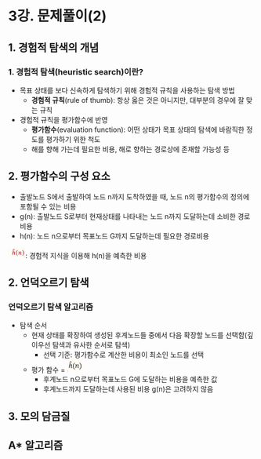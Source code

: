 # 3강. 문제풀이(2)

## 1. 경험적 탐색의 개념

### 1. 경험적 탐색(heuristic search)이란?

- 목표 상태를 보다 신속하게 탐색하기 위해 경험적 규칙을 사용하는 탐색 방법
  - **경험적 규칙**(rule of thumb): 항상 옳은 것은 아니지만, 대부분의 경우에 잘 맞는 규칙
- 경험적 규칙을 평가함수에 반영
  - **평가함수**(evaluation  function): 어떤 상태가 목표 상태의 탐색에 바람직한 정도를 평가하기 위한 척도
  - 해를 향해 가는데 필요한 비용, 해로 향하는 경로상에 존재할 가능성 등



## 2. 평가함수의 구성 요소

- 출발노드 S에서 출발하여 노드 n까지 도착하였을 때, 노드 n의 평가함수의 정의에 포함될 수 있는 비용
- g(n): 출발노드 S로부터 현재상태를 나타내는 노드 n까지 도달하는데 소비한 경로비용
- h(n): 노드 n으로부터 목표노드 G까지 도달하는데 필요한 경로비용

​	<img src="./assets/Screenshot 2025-04-07 at 11.56.55 PM.png" alt="Screenshot 2025-04-07 at 11.56.55 PM" style="zoom:50%;" />: 경험적 지식을 이용해 h(n)을 예측한 비용



## 2. 언덕오르기 탐색

### 언덕오르기 탐색 알고리즘

- 탐색 순서
  - 현재 상태를 확장하여 생성된 후계노드들 중에서 다음 확장할 노드를 선택함(깊이우선 탐색과 유사한 순서로 탐색)
    - 선택 기준: 평가함수로 계산한 비용이 최소인 노드를 선택
  - 평가 함수 = <img src="./assets/Screenshot 2025-04-07 at 11.58.38 PM.png" alt="Screenshot 2025-04-07 at 11.58.38 PM" style="zoom:50%;" />
    - 후계노드 n으로부터 목표노드 G에 도달하는 비용을 예측한 값
    - 후계노드까지 도달하는데 사용된 비용 g(n)은 고려하지 않음



## 3. 모의 담금질



## A* 알고리즘

